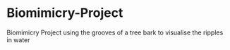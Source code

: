# Biomimicry-Project
Biomimicry Project using the grooves of a tree bark to visualise the ripples in water

